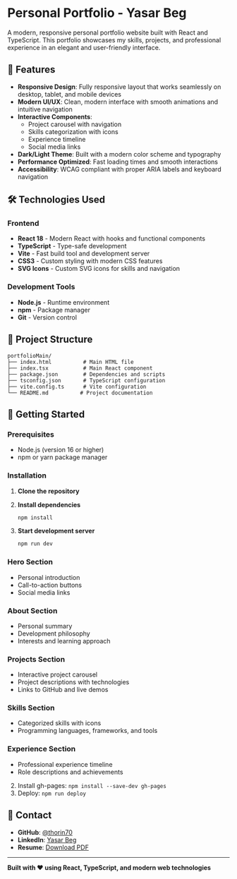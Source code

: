 # Personal Portfolio - Yasar Beg

A modern, responsive personal portfolio website built with React and TypeScript. This portfolio showcases my skills, projects, and professional experience in an elegant and user-friendly interface.

## 🚀 Features

- **Responsive Design**: Fully responsive layout that works seamlessly on desktop, tablet, and mobile devices
- **Modern UI/UX**: Clean, modern interface with smooth animations and intuitive navigation
- **Interactive Components**: 
  - Project carousel with navigation
  - Skills categorization with icons
  - Experience timeline
  - Social media links
- **Dark/Light Theme**: Built with a modern color scheme and typography
- **Performance Optimized**: Fast loading times and smooth interactions
- **Accessibility**: WCAG compliant with proper ARIA labels and keyboard navigation

## 🛠️ Technologies Used

### Frontend
- **React 18** - Modern React with hooks and functional components
- **TypeScript** - Type-safe development
- **Vite** - Fast build tool and development server
- **CSS3** - Custom styling with modern CSS features
- **SVG Icons** - Custom SVG icons for skills and navigation

### Development Tools
- **Node.js** - Runtime environment
- **npm** - Package manager
- **Git** - Version control

## 📁 Project Structure

```
portfolioMain/
├── index.html          # Main HTML file
├── index.tsx           # Main React component
├── package.json        # Dependencies and scripts
├── tsconfig.json       # TypeScript configuration
├── vite.config.ts      # Vite configuration
└── README.md          # Project documentation
```

## 🚀 Getting Started

### Prerequisites
- Node.js (version 16 or higher)
- npm or yarn package manager

### Installation

1. **Clone the repository**

2. **Install dependencies**
   ```bash
   npm install
   ```
3. **Start development server**
   ```bash
   npm run dev
   ```



### Hero Section
- Personal introduction
- Call-to-action buttons
- Social media links

### About Section
- Personal summary
- Development philosophy
- Interests and learning approach

### Projects Section
- Interactive project carousel
- Project descriptions with technologies
- Links to GitHub and live demos

### Skills Section
- Categorized skills with icons
- Programming languages, frameworks, and tools

### Experience Section
- Professional experience timeline
- Role descriptions and achievements


2. Install gh-pages: `npm install --save-dev gh-pages`
3. Deploy: `npm run deploy`






## 👤 Contact

- **GitHub**: [@thorin70](https://github.com/thorin70)
- **LinkedIn**: [Yasar Beg](https://www.linkedin.com/in/yasar-beg-5946ab367/)
- **Resume**: [Download PDF](https://drive.google.com/file/d/1eLVpX2GtZdrJHwv5-BwbyT_gdBEAGJvn/view?usp=drive_link)

---

**Built with ❤️ using React, TypeScript, and modern web technologies**
